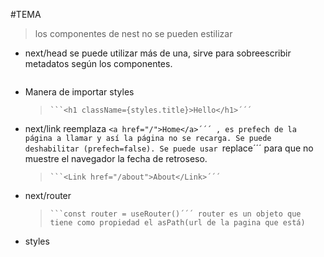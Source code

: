 #TEMA
> los componentes de nest no se pueden estilizar
* next/head se puede utilizar más de una, sirve para sobreescribir metadatos según los componentes.
    > ```import Head from 'next/head'´´´

* Manera de importar styles
    > ```import styles from '../styles/Home.module.css'´´´
    > ```<h1 className={styles.title}>Hello</h1>´´´

* next/link reemplaza ```<a href="/">Home</a>´´´ , es prefech de la página a llamar y así la página no se recarga. Se puede deshabilitar (prefech=false). Se puede usar ```replace´´´ para que no muestre el navegador la fecha de retroseso.
    > ```import Link from 'next/link'´´´
    > ```<Link href="/about">About</Link>´´´

* next/router
    > ```import { useRouter } from 'next/router'´´´
    > ```const router = useRouter()´´´ router es un objeto que tiene como propiedad el asPath(url de la pagina que está)

* styles 